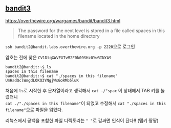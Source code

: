 ## [bandit3](https://overthewire.org/wargames/bandit/bandit3.html)

https://overthewire.org/wargames/bandit/bandit3.html
> The password for the next level is stored in a file called spaces in this filename located in the home directory


``` ssh bandit2@bandit.labs.overthewire.org -p 2220 ```으로 로그인  

암호는 전에 찾은 ```CV1DtqXWVFXTvM2F0k09SHz0YwRINYA9```

```
bandit2@bandit:~$ ls
spaces in this filename
bandit2@bandit:~$ cat "./spaces in this filename"
UmHadQclWmgdLOKQ3YNgjWxGoRMb5luK
```

처음에 ```ls```로 시작한 후 문자열이라고 생각해서 ```cat ./"spac``` 이 상태에서 TAB 키를 눌렀더니  
```cat ./"./spaces in this filename"```이 되었고 수정해서 ```cat "./spaces in this filename"```으로 파일을 읽었다.  

리눅스에서 공백을 포함한 파일 디렉토리는 ```" "```로 감싸면 인식이 된다!! (탭키 짱짱)
